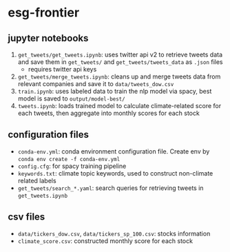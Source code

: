 # esg-frontier

## jupyter notebooks
1. `get_tweets/get_tweets.ipynb`: uses twitter api v2 to retrieve tweets data and save them in `get_tweets/` and `get_tweets/tweets_data` as `.json` files
    - requires twitter api keys
2. `get_tweets/merge_tweets.ipynb`: cleans up and merge tweets data from relevant companies and save it to `data/tweets_dow.csv`
3. `train.ipynb`: uses labeled data to train the nlp model via spacy, best model is saved to `output/model-best/`
4. `tweets.ipynb`: loads trained model to calculate climate-related score for each tweets, then aggregate into monthly scores for each stock

## configuration files
- `conda-env.yml`: conda environment configuration file. Create env by `conda env create -f conda-env.yml`
- `config.cfg`: for spacy training pipeline
- `keywords.txt`: climate topic keywords, used to construct non-climate related labels
- `get_tweets/search_*.yaml`: search queries for retrieving tweets in `get_tweets.ipynb`


## csv files
- `data/tickers_dow.csv`, `data/tickers_sp_100.csv`: stocks information
- `climate_score.csv`: constructed monthly score for each stock